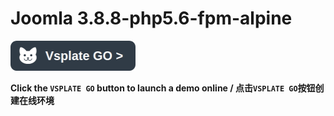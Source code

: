 # Joomla 3.8.8-php5.6-fpm-alpine

<a href="https://www.vsplate.com/?docker-compose=https://github.com/vsplate/dcenvs/joomla/3.8.8-php5.6-fpm-alpine"><img alt="VSPLATE GO" src="https://raw.githubusercontent.com/vsplate/images/master/vsgo_btn.png" width="200px"></a>

**Click the `VSPLATE GO` button to launch a demo online / 点击`VSPLATE GO`按钮创建在线环境**